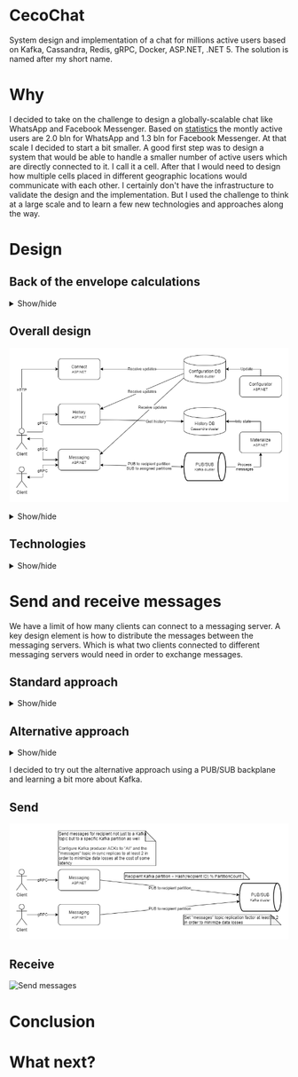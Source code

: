 # CecoChat

System design and implementation of a chat for millions active users based on Kafka, Cassandra, Redis, gRPC, Docker, ASP.NET, .NET 5. The solution is named after my short name.

# Why

I decided to take on the challenge to design a globally-scalable chat like WhatsApp and Facebook Messenger. Based on [statistics](https://www.statista.com/statistics/258749/most-popular-global-mobile-messenger-apps/) the montly active users are 2.0 bln for WhatsApp and 1.3 bln for Facebook Messenger. At that scale I decided to start a bit smaller. A good first step was to design a system that would be able to handle a smaller number of active users which are directly connected to it. I call it a cell. After that I would need to design how multiple cells placed in different geographic locations would communicate with each other. I certainly don't have the infrastructure to validate the design and the implementation. But I used the challenge to think at a large scale and to learn a few new technologies and approaches along the way.

# Design

## Back of the envelope calculations

<details>
<summary>Show/hide</summary>

The ![docs](docs/) folder contains the detailed calculations. A messaging server is the server to which users directly connect to. A key limit I impose is `50K connections per messaging server`. A simple calculation tells that `2K messaging servers` are needed in order to support `100 mln active users`.

Throughput-wise a limit of `256 bytes per message` with `640 mln users` spread throughout the day each of which sends `64 messages per day` gives us `116 MB/s for the cell` or `0.06 MB/s per messaging server`.

Calculating a peak usage for `1 hour` daily where 80% of the maximum users - `80 mln active users` send 50% of their daily messages - `32 messages` we get `174 MB/s for the cell` or `0.09 MB/s per messaging server`.

These numbers do not take into account the security and transport data overhead. Numbers are not small when we look at the cell as a whole. But for a single messaging server the throughput is tiny. Note that this traffic would be multiplied. For example sending a message would require that data to be passed between different layers, possibly to multiple recipients and stored multiple times in order to enable faster querying.

</details>

## Overall design

![Overall design](docs/images/cecochat-01-overall.png)

<details>
<summary>Show/hide</summary>

Clients connect to messaging servers in order to chat. Messaging servers communicate with each other indirectly using a PUB/SUB backplane. The PUB/SUB backplane also acts like an event log. Materialize servers transform messages from the event log into a history database which is the source of truth. The history is available for querying by the clients via history servers. Clients obtain the addresses for the messaging and history server from a connect server. The messaging, history, connect servers use dynamic configuration which is updated centrally. All of this is powered by a deployment infrastructure which takes care of failover, growth and shrinking of the different server sets based on load.

All the diagrams are in the ![docs](docs/) folder and you need [draw.io](https://app.diagrams.net/) in order to view them. From the `Help` item in the menu you can get a desktop tool. Currently this is the [link with the releases](https://github.com/jgraph/drawio-desktop/releases).

</details>

## Technologies

<details>
<summary>Show/hide</summary>

* Clients use HTTP when they need to find out where to connect. After that gRPC is utilized in order to obtain history and exchange messages. gRPC is language-agnostic, which is important for the variety of front-end technologies. It is lightweight and performant. It is based on HTTP/2 which allows for both inter-operability and optimizations from the protocol. gRPC uses full-duplex communication. Unfortunately support for some of the languages isn't perfect and things like error handling could be improved.

* PUB/SUB backplane uses Kafka. It is a scalable message broker enabling superb throughput due to its balanced distribution of topic-partition leadership throughout the cluster. It is fault-tolerant and persists messages. Kafka allows different consumer groups each of which can process messages independently from each other. The pull model allows consumers to process messages at their own rate. Kafka can be tuned for either low latency, high-throughput or something in-between. It is a good solution for an event log, especially when processing a single message is fast.

* History database uses Cassandra. It is suitable for small fast writes and range queries both of which are good for our use-case. Cassandra has built-in partitioning and supports multi data-center replication. It allows precise control over the consistency used for writes and reads.

* Configuration database uses Redis. It is fast and easy to use. Redis supports PUB/SUB used for notifying subscribers about configuration changes.

* Docker is used for a containerization technology mainly because of its maturity and popularity.

* Most of the servers use ASP.NET and .NET 5. Even though they could be implemented as a background services/daemons ASP.NET allows easy support for health checks and monitoring based on HTTP. The Kestrel server is performant and has integration with gRPC. In general .NET is a very mature, widely-used, feature-rich and well supported development platform.

</details>

# Send and receive messages

We have a limit of how many clients can connect to a messaging server. A key design element is how to distribute the messages between the messaging servers. Which is what two clients connected to different messaging servers would need in order to exchange messages.

## Standard approach

<details>
<summary>Show/hide</summary>

The standard approach which I observed a few times when I researched this problem was for the messaging servers to communicate directly.

The benefits of this approach are:

* Lower latency because of the direct communication.
* Standard load-balancing when a user connects initially to a single messaging server.
* Messaging servers are stateless.

Drawbacks are not small:

* Each messaging server needs to know which other messaging server the recepient of the message is connected to
  - One option is each messaging server to keep an in-memory data structure for the up to 100 mln clients which isn't something easy to implement, especially if we take into account the fact that this data structure needs to be thread-safe. A hashtable, b-trees or some variant of trie are possible options.
  - Another option is to offload the storage of this knowledge to a configuration database cluster. This would increase the latency of course.
* Messaging servers need to keep open connections between each other, which considering their number and the fact that one of the key limits in the system is the number of connections to a messaging server, is not something I favor.
* Messaging servers need to know when one of them fails and re-establish the connection to its replacement.
* Consistency of the data would be harder since the two logical operations required for message processing would be separate instead of an atomic single one.
  - Sending the message to its recipient(s) by calling one (or multiple for group chats) messaging servers
  - Persisting the message into the history database

</details>

## Alternative approach

<details>
<summary>Show/hide</summary>

I decided to explore a different approach for dealing with the drawbacks from the standard one. It is to rely on a PUB/SUB backplane resulting in indirect communication between messaging servers. The PUB/SUB backplane also acts like an event log.

The benefits are:

* Messaging server needs to know only the topic (or in the case of Kafka - the topic partition) for the recipient, which is something easily calculated locally. It still needs to keep connections to the Kafka cluster nodes but they are smaller in number.
* Messaging servers do not need to know about and keep connection between each other.
* Consistency problem is partially solved since message processing when a message is received is a single action - placing the message in the PUB/SUB backplane. Of course this implies using a PUB/SUB technology like Kafka which allows different consumer groups which process messages independently from each other. And at the very best what we have is eventual consistency.

The drawbacks, just like the benefits, are the opposite from the previous approach

* Higher latency because of the indirect communication, especially if we persist the message in Kafka to not just the leader but to at least 1 more in-sync replica.
* Load-balancing becomes non-trivial, since balanced distribution of topic partitions between all messaging servers now become crucial.
* The messaging servers become stateful since they are now bound to 2 things.
  - Each messaging server needs to listen to a specific set of topic partitions. This can be solved via centraized configuration but there are tricky details.
  - Each messaging server is the only one responsible to the set of clients which use the mentioned topic partitions. The deployment infrastructure can keep idle messaging servers ready to replace ones declared dead.

</details>

I decided to try out the alternative approach using a PUB/SUB backplane and learning a bit more about Kafka.

## Send

![Send messages](docs/images/cecochat-02-message-send.png)

## Receive

![Send messages](docs/images/cecochat-02-message-receive.png)

# Conclusion

# What next?
